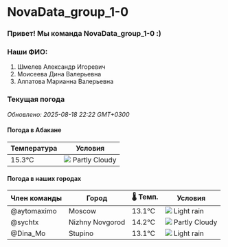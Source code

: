 # NovaData_group_1-0
### Привет! Мы команда NovaData_group_1-0 :)

### Наши ФИО:
1. Шмелев Александр Игоревич
2. Моисеева Дина Валерьевна
3. Алпатова Марианна Валерьевна

### Текущая погода
<!-- WEATHER:START -->
_Обновлено: 2025-08-18 22:22 GMT+0300_

#### Погода в Абакане

| Температура | Условия |
|-------------|----------|
| 15.3°C     | ![](https://cdn.weatherapi.com/weather/64x64/night/116.png) Partly Cloudy |

#### Погода в наших городах

| Член команды  | Город               | 🌡️ Темп.  | Условия          |
|---------------|---------------------|-----------|--------------------|
| @aytomaximo    | Moscow              |   13.1°C | ![](https://cdn.weatherapi.com/weather/64x64/night/296.png) Light rain   |
| @sychtx        | Nizhny Novgorod     |   14.2°C | ![](https://cdn.weatherapi.com/weather/64x64/night/116.png) Partly Cloudy |
| @Dina_Mo       | Stupino             |   13.1°C | ![](https://cdn.weatherapi.com/weather/64x64/night/296.png) Light rain   |

<!-- WEATHER:END -->
